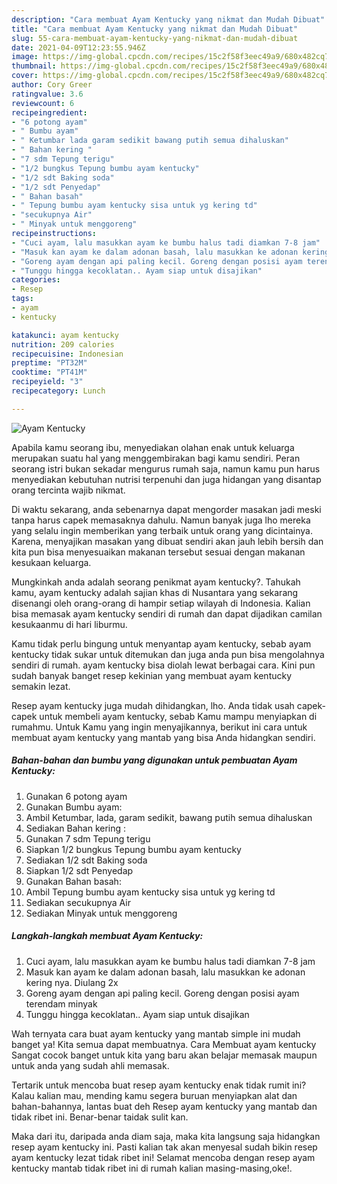 ```yaml
---
description: "Cara membuat Ayam Kentucky yang nikmat dan Mudah Dibuat"
title: "Cara membuat Ayam Kentucky yang nikmat dan Mudah Dibuat"
slug: 55-cara-membuat-ayam-kentucky-yang-nikmat-dan-mudah-dibuat
date: 2021-04-09T12:23:55.946Z
image: https://img-global.cpcdn.com/recipes/15c2f58f3eec49a9/680x482cq70/ayam-kentucky-foto-resep-utama.jpg
thumbnail: https://img-global.cpcdn.com/recipes/15c2f58f3eec49a9/680x482cq70/ayam-kentucky-foto-resep-utama.jpg
cover: https://img-global.cpcdn.com/recipes/15c2f58f3eec49a9/680x482cq70/ayam-kentucky-foto-resep-utama.jpg
author: Cory Greer
ratingvalue: 3.6
reviewcount: 6
recipeingredient:
- "6 potong ayam"
- " Bumbu ayam"
- " Ketumbar lada garam sedikit bawang putih semua dihaluskan"
- " Bahan kering "
- "7 sdm Tepung terigu"
- "1/2 bungkus Tepung bumbu ayam kentucky"
- "1/2 sdt Baking soda"
- "1/2 sdt Penyedap"
- " Bahan basah"
- " Tepung bumbu ayam kentucky sisa untuk yg kering td"
- "secukupnya Air"
- " Minyak untuk menggoreng"
recipeinstructions:
- "Cuci ayam, lalu masukkan ayam ke bumbu halus tadi diamkan 7-8 jam"
- "Masuk kan ayam ke dalam adonan basah, lalu masukkan ke adonan kering nya. Diulang 2x"
- "Goreng ayam dengan api paling kecil. Goreng dengan posisi ayam terendam minyak"
- "Tunggu hingga kecoklatan.. Ayam siap untuk disajikan"
categories:
- Resep
tags:
- ayam
- kentucky

katakunci: ayam kentucky 
nutrition: 209 calories
recipecuisine: Indonesian
preptime: "PT32M"
cooktime: "PT41M"
recipeyield: "3"
recipecategory: Lunch

---
```



![Ayam Kentucky](https://img-global.cpcdn.com/recipes/15c2f58f3eec49a9/680x482cq70/ayam-kentucky-foto-resep-utama.jpg)

Apabila kamu seorang ibu, menyediakan olahan enak untuk keluarga merupakan suatu hal yang menggembirakan bagi kamu sendiri. Peran seorang istri bukan sekadar mengurus rumah saja, namun kamu pun harus menyediakan kebutuhan nutrisi terpenuhi dan juga hidangan yang disantap orang tercinta wajib nikmat.

Di waktu  sekarang, anda sebenarnya dapat mengorder masakan jadi meski tanpa harus capek memasaknya dahulu. Namun banyak juga lho mereka yang selalu ingin memberikan yang terbaik untuk orang yang dicintainya. Karena, menyajikan masakan yang dibuat sendiri akan jauh lebih bersih dan kita pun bisa menyesuaikan makanan tersebut sesuai dengan makanan kesukaan keluarga. 



Mungkinkah anda adalah seorang penikmat ayam kentucky?. Tahukah kamu, ayam kentucky adalah sajian khas di Nusantara yang sekarang disenangi oleh orang-orang di hampir setiap wilayah di Indonesia. Kalian bisa memasak ayam kentucky sendiri di rumah dan dapat dijadikan camilan kesukaanmu di hari liburmu.

Kamu tidak perlu bingung untuk menyantap ayam kentucky, sebab ayam kentucky tidak sukar untuk ditemukan dan juga anda pun bisa mengolahnya sendiri di rumah. ayam kentucky bisa diolah lewat berbagai cara. Kini pun sudah banyak banget resep kekinian yang membuat ayam kentucky semakin lezat.

Resep ayam kentucky juga mudah dihidangkan, lho. Anda tidak usah capek-capek untuk membeli ayam kentucky, sebab Kamu mampu menyiapkan di rumahmu. Untuk Kamu yang ingin menyajikannya, berikut ini cara untuk membuat ayam kentucky yang mantab yang bisa Anda hidangkan sendiri.

<!--inarticleads1-->

##### Bahan-bahan dan bumbu yang digunakan untuk pembuatan Ayam Kentucky:

1. Gunakan 6 potong ayam
1. Gunakan  Bumbu ayam:
1. Ambil  Ketumbar, lada, garam sedikit, bawang putih semua dihaluskan
1. Sediakan  Bahan kering :
1. Gunakan 7 sdm Tepung terigu
1. Siapkan 1/2 bungkus Tepung bumbu ayam kentucky
1. Sediakan 1/2 sdt Baking soda
1. Siapkan 1/2 sdt Penyedap
1. Gunakan  Bahan basah:
1. Ambil  Tepung bumbu ayam kentucky sisa untuk yg kering td
1. Sediakan secukupnya Air
1. Sediakan  Minyak untuk menggoreng




<!--inarticleads2-->

##### Langkah-langkah membuat Ayam Kentucky:

1. Cuci ayam, lalu masukkan ayam ke bumbu halus tadi diamkan 7-8 jam
1. Masuk kan ayam ke dalam adonan basah, lalu masukkan ke adonan kering nya. Diulang 2x
1. Goreng ayam dengan api paling kecil. Goreng dengan posisi ayam terendam minyak
1. Tunggu hingga kecoklatan.. Ayam siap untuk disajikan




Wah ternyata cara buat ayam kentucky yang mantab simple ini mudah banget ya! Kita semua dapat membuatnya. Cara Membuat ayam kentucky Sangat cocok banget untuk kita yang baru akan belajar memasak maupun untuk anda yang sudah ahli memasak.

Tertarik untuk mencoba buat resep ayam kentucky enak tidak rumit ini? Kalau kalian mau, mending kamu segera buruan menyiapkan alat dan bahan-bahannya, lantas buat deh Resep ayam kentucky yang mantab dan tidak ribet ini. Benar-benar taidak sulit kan. 

Maka dari itu, daripada anda diam saja, maka kita langsung saja hidangkan resep ayam kentucky ini. Pasti kalian tak akan menyesal sudah bikin resep ayam kentucky lezat tidak ribet ini! Selamat mencoba dengan resep ayam kentucky mantab tidak ribet ini di rumah kalian masing-masing,oke!.

